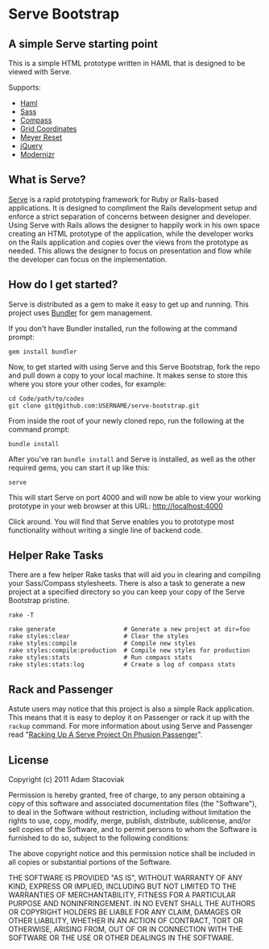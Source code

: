 # Serve Bootstrap

## A simple Serve starting point

This is a simple HTML prototype written in HAML that is designed to be viewed with Serve.

Supports:

* [Haml](http://haml-lang.com/)
* [Sass](http://sass-lang.com/)
* [Compass](https://github.com/chriseppstein/compass)
* [Grid Coordinates](https://github.com/adamstac/grid-coordinates)
* [Meyer Reset](https://github.com/adamstac/meyer-reset)
* [jQuery](http://jquery.com/)
* [Modernizr](http://www.modernizr.com/)

## What is Serve?

[Serve](https://github.com/jlong/serve) is a rapid prototyping framework for Ruby or Rails-based applications. It is designed to compliment the Rails development setup and enforce a strict separation of concerns between designer and developer. Using Serve with Rails allows the designer to happily work in his own space creating an HTML prototype of the application, while the developer works on the Rails application and copies over the views from the prototype as needed. This allows the designer to focus on presentation and flow while the developer can focus on the implementation.

## How do I get started?

Serve is distributed as a gem to make it easy to get up and running. This project uses [Bundler](http://gembundler.com/) for gem management.

If you don't have Bundler installed, run the following at the command prompt:

    gem install bundler

Now, to get started with using Serve and this Serve Bootstrap, fork the repo and pull down a copy to your local machine. It makes sense to store this where you store your other codes, for example:

    cd Code/path/to/codes
    git clone git@github.com:USERNAME/serve-bootstrap.git

From inside the root of your newly cloned repo, run the following at the command prompt:

    bundle install

After you've ran `bundle install` and Serve is installed, as well as the other required gems, you can start it up like this:

    serve

This will start Serve on port 4000 and will now be able to view your working prototype in your web browser at this URL: [http://localhost:4000](http://localhost:4000)

Click around. You will find that Serve enables you to prototype most functionality without writing a single line of backend code.

## Helper Rake Tasks

There are a few helper Rake tasks that will aid you in clearing and compiling your Sass/Compass stylesheets. There is also a task to generate a new project at a specified directory so you can keep your copy of the Serve Bootstrap pristine.

    rake -T

    rake generate                   # Generate a new project at dir=foo
    rake styles:clear               # Clear the styles
    rake styles:compile             # Compile new styles
    rake styles:compile:production  # Compile new styles for production
    rake styles:stats               # Run compass stats
    rake styles:stats:log           # Create a log of compass stats

## Rack and Passenger

Astute users may notice that this project is also a simple Rack application. This means that it is easy to deploy it on Passenger or rack it up with the `rackup` command. For more information about using Serve and Passenger read "[Racking Up A Serve Project On Phusion Passenger](http://wiseheartdesign.com/articles/2010/05/26/racking-up-a-serve-project-on-phusion-passenger/)".


## License

Copyright (c) 2011 Adam Stacoviak

Permission is hereby granted, free of charge, to any person obtaining a copy of this software and associated documentation files (the "Software"), to deal in the Software without restriction, including without limitation the rights to use, copy, modify, merge, publish, distribute, sublicense, and/or sell copies of the Software, and to permit persons to whom the Software is furnished to do so, subject to the following conditions:

The above copyright notice and this permission notice shall be included in all copies or substantial portions of the Software.

THE SOFTWARE IS PROVIDED "AS IS", WITHOUT WARRANTY OF ANY KIND, EXPRESS OR IMPLIED, INCLUDING BUT NOT LIMITED TO THE WARRANTIES OF MERCHANTABILITY, FITNESS FOR A PARTICULAR PURPOSE AND NONINFRINGEMENT. IN NO EVENT SHALL THE AUTHORS OR COPYRIGHT HOLDERS BE LIABLE FOR ANY CLAIM, DAMAGES OR OTHER LIABILITY, WHETHER IN AN ACTION OF CONTRACT, TORT OR OTHERWISE, ARISING FROM, OUT OF OR IN CONNECTION WITH THE SOFTWARE OR THE USE OR OTHER DEALINGS IN THE SOFTWARE.